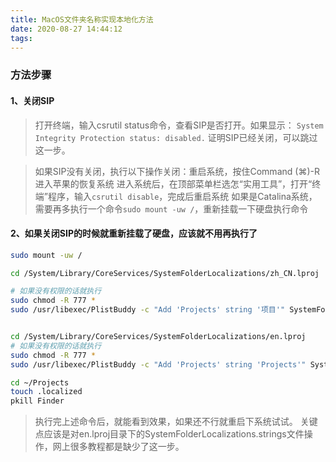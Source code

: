 ```yaml
---
title: MacOS文件夹名称实现本地化方法
date: 2020-08-27 14:44:12
tags:
---
```

### 方法步骤

#### 1、关闭SIP
> 打开终端，输入csrutil status命令，查看SIP是否打开。如果显示：
`System Integrity Protection status: disabled.`
证明SIP已经关闭，可以跳过这一步。

> 如果SIP没有关闭，执行以下操作关闭：重启系统，按住Command (⌘)-R进入苹果的恢复系统
进入系统后，在顶部菜单栏选怎“实用工具”，打开“终端”程序，输入`csrutil disable`，完成后重启系统
如果是Catalina系统，需要再多执行一个命令`sudo mount -uw /`，重新挂载一下硬盘执行命令

#### 2、如果关闭SIP的时候就重新挂载了硬盘，应该就不用再执行了
```sh
sudo mount -uw /

cd /System/Library/CoreServices/SystemFolderLocalizations/zh_CN.lproj

# 如果没有权限的话就执行
sudo chmod -R 777 *
sudo /usr/libexec/PlistBuddy -c "Add 'Projects' string '项目'" SystemFolderLocalizations.strings


cd /System/Library/CoreServices/SystemFolderLocalizations/en.lproj
# 如果没有权限的话就执行
sudo chmod -R 777 *
sudo /usr/libexec/PlistBuddy -c "Add 'Projects' string 'Projects'" SystemFolderLocalizations.strings 

cd ~/Projects
touch .localized
pkill Finder
```

> 执行完上述命令后，就能看到效果，如果还不行就重启下系统试试。
关键点应该是对en.lproj目录下的SystemFolderLocalizations.strings文件操作，网上很多教程都是缺少了这一步。
